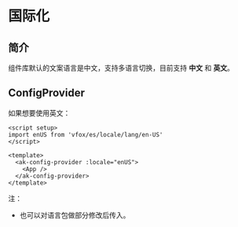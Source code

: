 # 国际化

## 简介

组件库默认的文案语言是中文，支持多语言切换，目前支持 **中文** 和 **英文**。

## ConfigProvider

如果想要使用英文：

```vue
<script setup>
import enUS from 'vfox/es/locale/lang/en-US'
</script>

<template>
  <ak-config-provider :locale="enUS">
    <App />
  </ak-config-provider>
</template>
```

注：

- 也可以对语言包做部分修改后传入。
